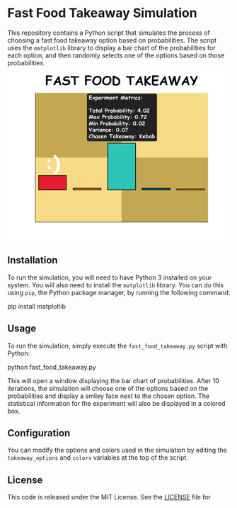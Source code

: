 # Fast Food Takeaway Simulation

This repository contains a Python script that simulates the process of choosing a fast food takeaway option based on probabilities. The script uses the `matplotlib` library to display a bar chart of the probabilities for each option, and then randomly selects one of the options based on those probabilities.

![Result of Plot](Figure_1.png)

## Installation

To run the simulation, you will need to have Python 3 installed on your system. You will also need to install the `matplotlib` library. You can do this using `pip`, the Python package manager, by running the following command:

pip install matplotlib


## Usage

To run the simulation, simply execute the `fast_food_takeaway.py` script with Python:

python fast_food_takeaway.py


This will open a window displaying the bar chart of probabilities. After 10 iterations, the simulation will choose one of the options based on the probabilities and display a smiley face next to the chosen option. The statistical information for the experiment will also be displayed in a colored box.

## Configuration

You can modify the options and colors used in the simulation by editing the `takeaway_options` and `colors` variables at the top of the script.

## License

This code is released under the MIT License. See the [LICENSE](LICENSE) file for